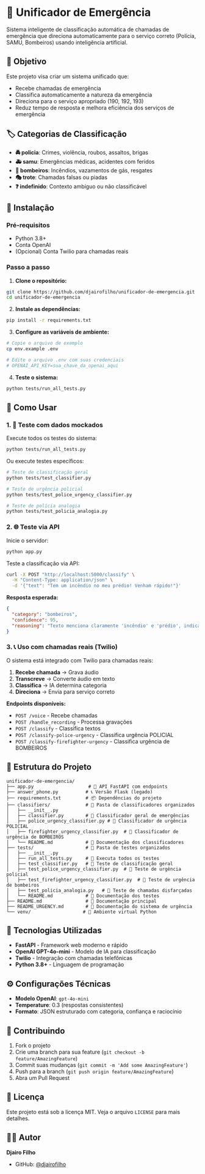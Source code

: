 # 🚨 Unificador de Emergência

Sistema inteligente de classificação automática de chamadas de emergência que direciona automaticamente para o serviço correto (Polícia, SAMU, Bombeiros) usando inteligência artificial.

## 🎯 Objetivo

Este projeto visa criar um sistema unificado que:
- Recebe chamadas de emergência
- Classifica automaticamente a natureza da emergência
- Direciona para o serviço apropriado (190, 192, 193)
- Reduz tempo de resposta e melhora eficiência dos serviços de emergência

## 🏷️ Categorias de Classificação

- **🚔 policia**: Crimes, violência, roubos, assaltos, brigas
- **🚑 samu**: Emergências médicas, acidentes com feridos
- **🚒 bombeiros**: Incêndios, vazamentos de gás, resgates
- **🎭 trote**: Chamadas falsas ou piadas
- **❓ indefinido**: Contexto ambíguo ou não classificável

## 🚀 Instalação

### Pré-requisitos
- Python 3.8+
- Conta OpenAI
- (Opcional) Conta Twilio para chamadas reais

### Passo a passo

1. **Clone o repositório:**
```bash
git clone https://github.com/djairofilho/unificador-de-emergencia.git
cd unificador-de-emergencia
```

2. **Instale as dependências:**
```bash
pip install -r requirements.txt
```

3. **Configure as variáveis de ambiente:**
```bash
# Copie o arquivo de exemplo
cp env.example .env

# Edite o arquivo .env com suas credenciais
# OPENAI_API_KEY=sua_chave_da_openai_aqui
```

4. **Teste o sistema:**
```bash
python tests/run_all_tests.py
```

## 📖 Como Usar

### 1. 🧪 Teste com dados mockados

Execute todos os testes do sistema:
```bash
python tests/run_all_tests.py
```

Ou execute testes específicos:
```bash
# Teste de classificação geral
python tests/test_classifier.py

# Teste de urgência policial
python tests/test_police_urgency_classifier.py

# Teste de polícia analogia
python tests/test_policia_analogia.py
```

### 2. 🌐 Teste via API

Inicie o servidor:
```bash
python app.py
```

Teste a classificação via API:
```bash
curl -X POST "http://localhost:5000/classify" \
  -H "Content-Type: application/json" \
  -d '{"text": "Tem um incêndio no meu prédio! Venham rápido!"}'
```

**Resposta esperada:**
```json
{
  "category": "bombeiros",
  "confidence": 95,
  "reasoning": "Texto menciona claramente 'incêndio' e 'prédio', indicando necessidade dos bombeiros"
}
```

### 3. 📞 Uso com chamadas reais (Twilio)

O sistema está integrado com Twilio para chamadas reais:
1. **Recebe chamada** → Grava áudio
2. **Transcreve** → Converte áudio em texto
3. **Classifica** → IA determina categoria
4. **Direciona** → Envia para serviço correto

**Endpoints disponíveis:**
- `POST /voice` - Recebe chamadas
- `POST /handle_recording` - Processa gravações
- `POST /classify` - Classifica textos
- `POST /classify-police-urgency` - Classifica urgência POLICIAL
- `POST /classify-firefighter-urgency` - Classifica urgência de BOMBEIROS

## 📁 Estrutura do Projeto

```
unificador-de-emergencia/
├── app.py                    # 🚀 API FastAPI com endpoints
├── answer_phone.py          # 📞 Versão Flask (legado)
├── requirements.txt         # 📦 Dependências do projeto
├── classifiers/             # 🧠 Pasta de classificadores organizados
│   ├── __init__.py
│   ├── classifier.py        # 🧠 Classificador geral de emergências
│   ├── police_urgency_classifier.py # 🚨 Classificador de urgência POLICIAL
│   ├── firefighter_urgency_classifier.py  # 🚒 Classificador de urgência de BOMBEIROS
│   └── README.md            # 📖 Documentação dos classificadores
├── tests/                   # 🧪 Pasta de testes organizados
│   ├── __init__.py
│   ├── run_all_tests.py     # 🚀 Executa todos os testes
│   ├── test_classifier.py   # 🧪 Teste de classificação geral
│   ├── test_police_urgency_classifier.py  # 🚨 Teste de urgência policial
│   ├── test_firefighter_urgency_classifier.py  # 🚒 Teste de urgência de bombeiros
│   ├── test_policia_analogia.py   # 🍕 Teste de chamadas disfarçadas
│   └── README.md            # 📖 Documentação dos testes
├── README.md                # 📖 Documentação principal
├── README_URGENCY.md        # 🚨 Documentação do sistema de urgência
└── venv/                   # 🐍 Ambiente virtual Python
```

## 🔧 Tecnologias Utilizadas

- **FastAPI** - Framework web moderno e rápido
- **OpenAI GPT-4o-mini** - Modelo de IA para classificação
- **Twilio** - Integração com chamadas telefônicas
- **Python 3.8+** - Linguagem de programação

## ⚙️ Configurações Técnicas

- **Modelo OpenAI**: `gpt-4o-mini`
- **Temperature**: 0.3 (respostas consistentes)
- **Formato**: JSON estruturado com categoria, confiança e raciocínio

## 🤝 Contribuindo

1. Fork o projeto
2. Crie uma branch para sua feature (`git checkout -b feature/AmazingFeature`)
3. Commit suas mudanças (`git commit -m 'Add some AmazingFeature'`)
4. Push para a branch (`git push origin feature/AmazingFeature`)
5. Abra um Pull Request

## 📄 Licença

Este projeto está sob a licença MIT. Veja o arquivo `LICENSE` para mais detalhes.

## 👨‍💻 Autor

**Djairo Filho**
- GitHub: [@djairofilho](https://github.com/djairofilho)
